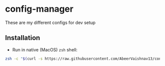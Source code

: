 # config-manager
These are my different configs for dev setup

## Installation
- Run in native (MacOS) `zsh` shell:

```bash
zsh -c "$(curl -s https://raw.githubusercontent.com/AbeerVaishnav13/config-manager/main/install-pkgconfigs.zsh)"
```

